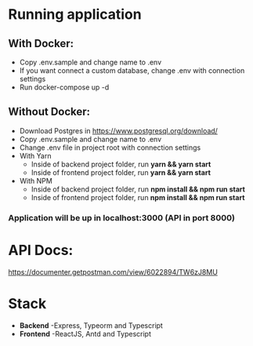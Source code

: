 # Running application

## **With Docker:**

- Copy .env.sample and change name to .env
- If you want connect a custom database, change .env with connection settings
- Run docker-compose up -d

## **Without Docker:**

- Download Postgres in https://www.postgresql.org/download/
- Copy .env.sample and change name to .env
- Change .env file in project root with connection settings
- With Yarn
  - Inside of backend project folder, run **yarn && yarn start**
  - Inside of frontend project folder, run **yarn && yarn start**
- With NPM
  - Inside of backend project folder, run **npm install && npm run start**
  - Inside of frontend project folder, run **npm install && npm run start**

### Application will be up in localhost:3000 **(API in port 8000)**

# API Docs:

https://documenter.getpostman.com/view/6022894/TW6zJ8MU

# Stack

- **Backend** 
  -Express, Typeorm and Typescript
- **Frontend** 
  -ReactJS, Antd and Typescript
